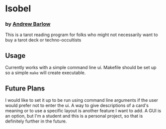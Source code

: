 # Isobel
### by [Andrew Barlow](https://github.com/dandrewbarlow)
This is a tarot reading program for folks who might not necessarily want to buy a tarot deck or techno-occultists
## Usage
Currently works with a simple command line ui. Makefile should be set up so a simple `make` will create executable.

## Future Plans
I would like to set it up to be run using command line arguments if the user would prefer not to enter the ui. A way to give descriptions of a card's meaning or to use a specific layout is another feature I want to add. A GUI is an option, but I'm a student and this is a personal project, so that is definitely further in the future.
